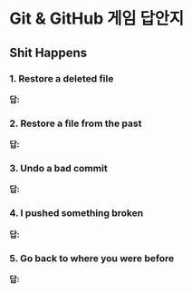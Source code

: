 # Git & GitHub 게임 답안지

## Shit Happens

### 1. Restore a deleted file

**답:**

### 2. Restore a file from the past

**답:**

### 3. Undo a bad commit

**답:**

### 4. I pushed something broken

**답:**

### 5. Go back to where you were before

**답:**